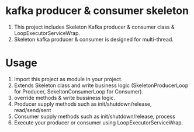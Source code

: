 # kafka producer & consumer skeleton

1. This project includes Skeleton Kafka producer & consumer class & LoopExecutorServiceWrap.
2. Skeleton kafka producer & consumer is designed for multi-thread.

# Usage

1. Import this project as module in your project.
2. Extends Skeleton class and write business logic (SkeletonProducerLoop for Producer, SekeltonConsumerLoop for Consumer).
3. override methods & write bussiness logic.
4. Producer supply methods such as init/shutdown/release, read/send/sent
5. Consumer supply methods such as init/shutdown/release, process
6. Execute your producer or consumer using LoopExecutorServiceWrap.
